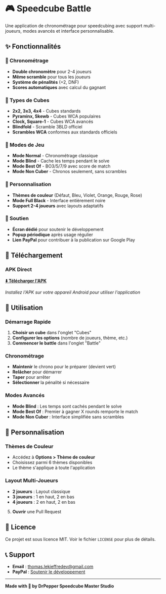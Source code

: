 # 🎮 Speedcube Battle

Une application de chronométrage pour speedcubing avec support multi-joueurs, modes avancés et interface personnalisable.

## ✨ Fonctionnalités

### 🏁 Chronométrage

- **Double chronomètre** pour 2-4 joueurs
- **Même scramble** pour tous les joueurs
- **Système de pénalités** (+2, DNF)
- **Scores automatiques** avec calcul du gagnant

### 🧩 Types de Cubes

- **2x2, 3x3, 4x4** - Cubes standards
- **Pyraminx, Skewb** - Cubes WCA populaires
- **Clock, Square-1** - Cubes WCA avancés
- **Blindfold** - Scramble 3BLD officiel
- **Scrambles WCA** conformes aux standards officiels

### 🎯 Modes de Jeu

- **Mode Normal** - Chronométrage classique
- **Mode Blind** - Cache les temps pendant le solve
- **Mode Best Of** - BO3/5/7/9 avec score de match
- **Mode Non Cuber** - Chronos seulement, sans scrambles

### 🎨 Personnalisation

- **Thèmes de couleur** (Défaut, Bleu, Violet, Orange, Rouge, Rose)
- **Mode Full Black** - Interface entièrement noire
- **Support 2-4 joueurs** avec layouts adaptatifs

### 💖 Soutien

- **Écran dédié** pour soutenir le développement
- **Popup périodique** après usage régulier
- **Lien PayPal** pour contribuer à la publication sur Google Play

## 📱 Téléchargement

### APK Direct
**[⬇️ Télécharger l'APK](https://expo.dev/accounts/drpepper59/projects/speedcube-battle/builds/e95658ee-d792-46ad-8b2e-745ffc8bf1c4)**

*Installez l'APK sur votre appareil Android pour utiliser l'application*

## 🎯 Utilisation

### Démarrage Rapide

1. **Choisir un cube** dans l'onglet "Cubes"
2. **Configurer les options** (nombre de joueurs, thème, etc.)
3. **Commencer le battle** dans l'onglet "Battle"

### Chronométrage

- **Maintenir** le chrono pour le préparer (devient vert)
- **Relâcher** pour démarrer
- **Taper** pour arrêter
- **Sélectionner** la pénalité si nécessaire

### Modes Avancés

- **Mode Blind** : Les temps sont cachés pendant le solve
- **Mode Best Of** : Premier à gagner X rounds remporte le match
- **Mode Non Cuber** : Interface simplifiée sans scrambles

## 🎨 Personnalisation

### Thèmes de Couleur

- Accédez à **Options > Thème de couleur**
- Choisissez parmi 6 thèmes disponibles
- Le thème s'applique à toute l'application

### Layout Multi-Joueurs

- **2 joueurs** : Layout classique
- **3 joueurs** : 1 en haut, 2 en bas
- **4 joueurs** : 2 en haut, 2 en bas

5. **Ouvrir** une Pull Request

## 📄 Licence

Ce projet est sous licence MIT. Voir le fichier `LICENSE` pour plus de détails.

## 📞 Support

- **Email** : thomas.lekieffredev@gmail.com
- **PayPal** : [Soutenir le développement](https://paypal.me/Tlekieffredev)

---

**Made with 💖 by DrPepper Speedcube Master Studio**
